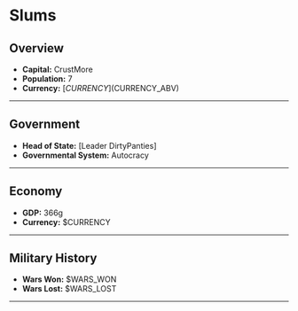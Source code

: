 # Slums

## Overview

- **Capital:** CrustMore
- **Population:** 7
- **Currency:** [$CURRENCY] ($CURRENCY_ABV)

---

## Government

- **Head of State:** [Leader DirtyPanties]
- **Governmental System:** Autocracy

---

## Economy

- **GDP:** 366g
- **Currency:** $CURRENCY

---

## Military History

- **Wars Won:** $WARS_WON
- **Wars Lost:** $WARS_LOST

---

